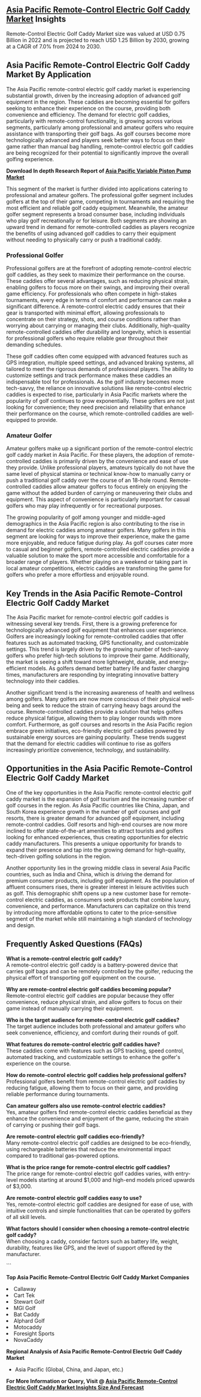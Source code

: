 <h2><a href="https://www.verifiedmarketreports.com/download-sample/?rid=327714&amp;utm_source=Github-Feb&amp;utm_medium=225" target="_blank">Asia Pacific Remote-Control Electric Golf Caddy Market</a> Insights</h2><p>Remote-Control Electric Golf Caddy Market size was valued at USD 0.75 Billion in 2022 and is projected to reach USD 1.25 Billion by 2030, growing at a CAGR of 7.0% from 2024 to 2030.</p><p><h2>Asia Pacific Remote-Control Electric Golf Caddy Market By Application</h2> <p>The Asia Pacific remote-control electric golf caddy market is experiencing substantial growth, driven by the increasing adoption of advanced golf equipment in the region. These caddies are becoming essential for golfers seeking to enhance their experience on the course, providing both convenience and efficiency. The demand for electric golf caddies, particularly with remote-control functionality, is growing across various segments, particularly among professional and amateur golfers who require assistance with transporting their golf bags. As golf courses become more technologically advanced and players seek better ways to focus on their game rather than manual bag handling, remote-control electric golf caddies are being recognized for their potential to significantly improve the overall golfing experience. <p><strong>Download In depth Research Report of <a href="https://www.verifiedmarketreports.com/download-sample/?rid=236118&amp;utm_source=Pulse-Dec&amp;utm_medium=225" target="_blank">Asia Pacific Variable Piston Pump Market</a></strong></p> This segment of the market is further divided into applications catering to professional and amateur golfers. The professional golfer segment includes golfers at the top of their game, competing in tournaments and requiring the most efficient and reliable golf caddy equipment. Meanwhile, the amateur golfer segment represents a broad consumer base, including individuals who play golf recreationally or for leisure. Both segments are showing an upward trend in demand for remote-controlled caddies as players recognize the benefits of using advanced golf caddies to carry their equipment without needing to physically carry or push a traditional caddy. <h3>Professional Golfer</h3> <p>Professional golfers are at the forefront of adopting remote-control electric golf caddies, as they seek to maximize their performance on the course. These caddies offer several advantages, such as reducing physical strain, enabling golfers to focus more on their swings, and improving their overall game efficiency. For professionals who often compete in high-stakes tournaments, every edge in terms of comfort and performance can make a significant difference. A remote-control electric caddy ensures that their gear is transported with minimal effort, allowing professionals to concentrate on their strategy, shots, and course conditions rather than worrying about carrying or managing their clubs. Additionally, high-quality remote-controlled caddies offer durability and longevity, which is essential for professional golfers who require reliable gear throughout their demanding schedules. <p>These golf caddies often come equipped with advanced features such as GPS integration, multiple speed settings, and advanced braking systems, all tailored to meet the rigorous demands of professional players. The ability to customize settings and track performance makes these caddies an indispensable tool for professionals. As the golf industry becomes more tech-savvy, the reliance on innovative solutions like remote-control electric caddies is expected to rise, particularly in Asia Pacific markets where the popularity of golf continues to grow exponentially. These golfers are not just looking for convenience; they need precision and reliability that enhance their performance on the course, which remote-controlled caddies are well-equipped to provide. <h3>Amateur Golfer</h3> <p>Amateur golfers make up a significant portion of the remote-control electric golf caddy market in Asia Pacific. For these players, the adoption of remote-controlled caddies is primarily driven by the convenience and ease of use they provide. Unlike professional players, amateurs typically do not have the same level of physical stamina or technical know-how to manually carry or push a traditional golf caddy over the course of an 18-hole round. Remote-controlled caddies allow amateur golfers to focus entirely on enjoying the game without the added burden of carrying or maneuvering their clubs and equipment. This aspect of convenience is particularly important for casual golfers who may play infrequently or for recreational purposes. <p>The growing popularity of golf among younger and middle-aged demographics in the Asia Pacific region is also contributing to the rise in demand for electric caddies among amateur golfers. Many golfers in this segment are looking for ways to improve their experience, make the game more enjoyable, and reduce fatigue during play. As golf courses cater more to casual and beginner golfers, remote-controlled electric caddies provide a valuable solution to make the sport more accessible and comfortable for a broader range of players. Whether playing on a weekend or taking part in local amateur competitions, electric caddies are transforming the game for golfers who prefer a more effortless and enjoyable round. <h2>Key Trends in the Asia Pacific Remote-Control Electric Golf Caddy Market</h2> <p>The Asia Pacific market for remote-control electric golf caddies is witnessing several key trends. First, there is a growing preference for technologically advanced golf equipment that enhances user experience. Golfers are increasingly looking for remote-controlled caddies that offer features such as automated tracking, GPS functionality, and customizable settings. This trend is largely driven by the growing number of tech-savvy golfers who prefer high-tech solutions to improve their game. Additionally, the market is seeing a shift toward more lightweight, durable, and energy-efficient models. As golfers demand better battery life and faster charging times, manufacturers are responding by integrating innovative battery technology into their caddies. <p>Another significant trend is the increasing awareness of health and wellness among golfers. Many golfers are now more conscious of their physical well-being and seek to reduce the strain of carrying heavy bags around the course. Remote-controlled caddies provide a solution that helps golfers reduce physical fatigue, allowing them to play longer rounds with more comfort. Furthermore, as golf courses and resorts in the Asia Pacific region embrace green initiatives, eco-friendly electric golf caddies powered by sustainable energy sources are gaining popularity. These trends suggest that the demand for electric caddies will continue to rise as golfers increasingly prioritize convenience, technology, and sustainability. <h2>Opportunities in the Asia Pacific Remote-Control Electric Golf Caddy Market</h2> <p>One of the key opportunities in the Asia Pacific remote-control electric golf caddy market is the expansion of golf tourism and the increasing number of golf courses in the region. As Asia Pacific countries like China, Japan, and South Korea experience growth in the number of golf courses and golf resorts, there is greater demand for advanced golf equipment, including remote-control caddies. Golf resorts and high-end courses are now more inclined to offer state-of-the-art amenities to attract tourists and golfers looking for enhanced experiences, thus creating opportunities for electric caddy manufacturers. This presents a unique opportunity for brands to expand their presence and tap into the growing demand for high-quality, tech-driven golfing solutions in the region. <p>Another opportunity lies in the growing middle class in several Asia Pacific countries, such as India and China, which is driving the demand for premium consumer products, including golf equipment. As the population of affluent consumers rises, there is greater interest in leisure activities such as golf. This demographic shift opens up a new customer base for remote-control electric caddies, as consumers seek products that combine luxury, convenience, and performance. Manufacturers can capitalize on this trend by introducing more affordable options to cater to the price-sensitive segment of the market while still maintaining a high standard of technology and design. <h2>Frequently Asked Questions (FAQs)</h2> <p><b>What is a remote-control electric golf caddy?</b> <br> A remote-control electric golf caddy is a battery-powered device that carries golf bags and can be remotely controlled by the golfer, reducing the physical effort of transporting golf equipment on the course.</p> <p><b>Why are remote-control electric golf caddies becoming popular?</b> <br> Remote-control electric golf caddies are popular because they offer convenience, reduce physical strain, and allow golfers to focus on their game instead of manually carrying their equipment.</p> <p><b>Who is the target audience for remote-control electric golf caddies?</b> <br> The target audience includes both professional and amateur golfers who seek convenience, efficiency, and comfort during their rounds of golf.</p> <p><b>What features do remote-control electric golf caddies have?</b> <br> These caddies come with features such as GPS tracking, speed control, automated tracking, and customizable settings to enhance the golfer's experience on the course.</p> <p><b>How do remote-control electric golf caddies help professional golfers?</b> <br> Professional golfers benefit from remote-control electric golf caddies by reducing fatigue, allowing them to focus on their game, and providing reliable performance during tournaments.</p> <p><b>Can amateur golfers also use remote-control electric caddies?</b> <br> Yes, amateur golfers find remote-control electric caddies beneficial as they enhance the convenience and enjoyment of the game, reducing the strain of carrying or pushing their golf bags.</p> <p><b>Are remote-control electric golf caddies eco-friendly?</b> <br> Many remote-control electric golf caddies are designed to be eco-friendly, using rechargeable batteries that reduce the environmental impact compared to traditional gas-powered options.</p> <p><b>What is the price range for remote-control electric golf caddies?</b> <br> The price range for remote-control electric golf caddies varies, with entry-level models starting at around $1,000 and high-end models priced upwards of $3,000.</p> <p><b>Are remote-control electric golf caddies easy to use?</b> <br> Yes, remote-control electric golf caddies are designed for ease of use, with intuitive controls and simple functionalities that can be operated by golfers of all skill levels.</p> <p><b>What factors should I consider when choosing a remote-control electric golf caddy?</b> <br> When choosing a caddy, consider factors such as battery life, weight, durability, features like GPS, and the level of support offered by the manufacturer.</p> ```</p><p><strong>Top Asia Pacific Remote-Control Electric Golf Caddy Market Companies</strong></p><div data-test-id=""><p><li>Callaway</li><li> Cart Tek</li><li> Stewart Golf</li><li> MGI Golf</li><li> Bat Caddy</li><li> Alphard Golf</li><li> Motocaddy</li><li> Foresight Sports</li><li> NovaCaddy</li></p><div><strong>Regional Analysis of&nbsp;Asia Pacific Remote-Control Electric Golf Caddy Market</strong></div><ul><li dir="ltr"><p dir="ltr">Asia Pacific (Global, China, and Japan, etc.)</p></li></ul><p><strong>For More Information or Query, Visit @&nbsp;</strong><strong><a href="https://www.verifiedmarketreports.com/product/remote-control-electric-golf-caddy-market/?utm_source=Github-Feb&amp;utm_medium=225" target="_blank">Asia Pacific Remote-Control Electric Golf Caddy Market Insights Size And Forecast</a></strong></p></div><h2>&nbsp;</h2><div data-test-id="">&nbsp;</div>
